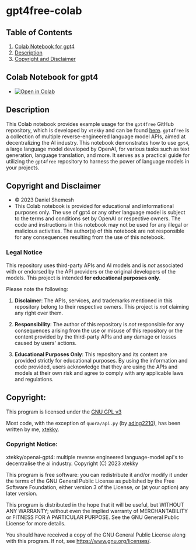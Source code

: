 # gpt4free-colab

## Table of Contents
1. [Colab Notebook for gpt4](#colab-notebook-for-gpt4)
2. [Description](#description)
3. [Copyright and Disclaimer](#copyright-and-disclaimer)

## Colab Notebook for gpt4
- [![Open in Colab](https://colab.research.google.com/assets/colab-badge.svg)](https://colab.research.google.com/your_colab_notebook_link)

## Description

This Colab notebook provides example usage for the `gpt4free` GitHub repository, which is developed by `xtekky` and can be found [here](https://github.com/xtekky/gpt4). `gpt4free` is a collection of multiple reverse-engineered language model APIs, aimed at decentralizing the AI industry. This notebook demonstrates how to use `gpt4`, a large language model developed by OpenAI, for various tasks such as text generation, language translation, and more. It serves as a practical guide for utilizing the `gpt4free` repository to harness the power of language models in your projects.

## Copyright and Disclaimer
- © 2023 Daniel Shemesh
- This Colab notebook is provided for educational and informational purposes only. The use of gpt4 or any other language model is subject to the terms and conditions set by OpenAI or respective owners. The code and instructions in this notebook may not be used for any illegal or malicious activities. The author(s) of this notebook are not responsible for any consequences resulting from the use of this notebook.

### Legal Notice

This repository uses third-party APIs and AI models and is *not* associated with or endorsed by the API providers or the original developers of the models. This project is intended **for educational purposes only**.

Please note the following:

1. **Disclaimer**: The APIs, services, and trademarks mentioned in this repository belong to their respective owners. This project is *not* claiming any right over them.

2. **Responsibility**: The author of this repository is *not* responsible for any consequences arising from the use or misuse of this repository or the content provided by the third-party APIs and any damage or losses caused by users' actions.

3. **Educational Purposes Only**: This repository and its content are provided strictly for educational purposes. By using the information and code provided, users acknowledge that they are using the APIs and models at their own risk and agree to comply with any applicable laws and regulations.

## Copyright: 
This program is licensed under the [GNU GPL v3](https://www.gnu.org/licenses/gpl-3.0.txt)     

Most code, with the exception of `quora/api.py` (by [ading2210](https://github.com/ading2210)), has been written by me, [xtekky](https://github.com/xtekky).

### Copyright Notice:
xtekky/openai-gpt4: multiple reverse engineered language-model api's to decentralise the ai industry.
Copyright (C) 2023 xtekky

This program is free software: you can redistribute it and/or modify
it under the terms of the GNU General Public License as published by
the Free Software Foundation, either version 3 of the License, or
(at your option) any later version.

This program is distributed in the hope that it will be useful,
but WITHOUT ANY WARRANTY; without even the implied warranty of
MERCHANTABILITY or FITNESS FOR A PARTICULAR PURPOSE. See the
GNU General Public License for more details.

You should have received a copy of the GNU General Public License
along with this program. If not, see https://www.gnu.org/licenses/.

